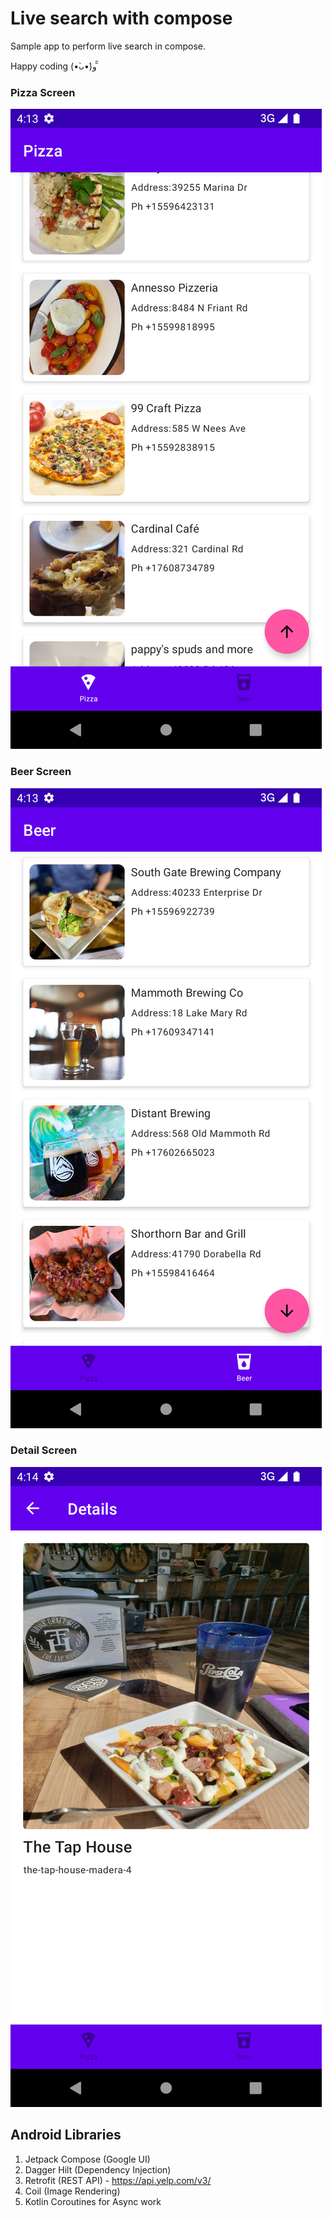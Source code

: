 # Live search with compose
Sample app to perform live search in compose.


Happy coding (•̀ᴗ•́)و ̑̑

### Pizza Screen
![alt text](screenshots/Screenshot_1671159442.png "Pizza Screen")

### Beer Screen
![alt text](screenshots/Screenshot_1671159448.png "Beer Screen")

### Detail Screen
![alt text](screenshots/Screenshot_1671159456.png "Details Screen")

## Android Libraries
1. Jetpack Compose (Google UI)
2. Dagger Hilt (Dependency Injection)
3. Retrofit (REST API) - https://api.yelp.com/v3/
4. Coil (Image Rendering)
5. Kotlin Coroutines for Async work

